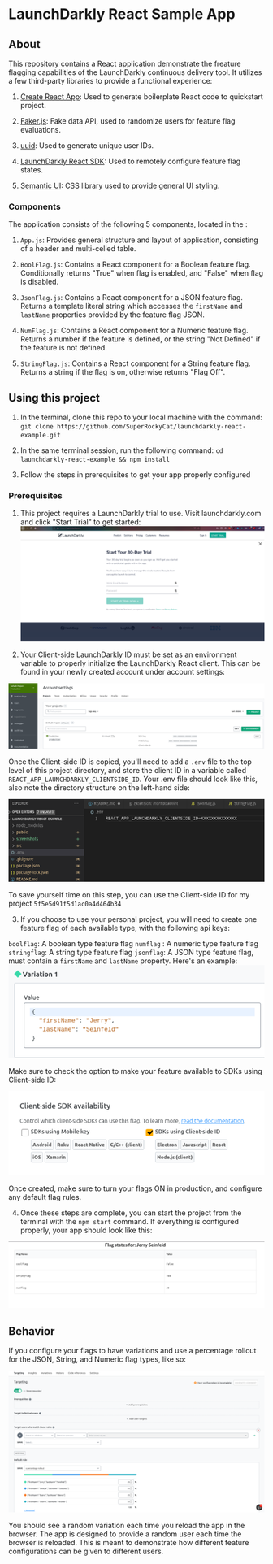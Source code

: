 # LaunchDarkly React Sample App

## About

This repository contains a React application demonstrate the freature flagging capabilities of the LaunchDarkly continuous delivery tool. It utilizes a few third-party libraries to provide a functional experience:

1. [Create React App](https://github.com/facebook/create-react-app): Used to generate boilerplate React code to quickstart project.

2. [Faker.js](https://github.com/marak/Faker.js/): Fake data API, used to randomize users for feature flag evaluations.

3. [uuid](https://www.npmjs.com/package/uuid): Used to generate unique user IDs.

4. [LaunchDarkly React SDK](https://github.com/launchdarkly/react-client-sdk): Used to remotely configure feature flag states.

5. [Semantic UI](https://semantic-ui.com/): CSS library used to provide general UI styling.

### Components

The application consists of the following 5 components, located in the :

1. `App.js`: Provides general structure and layout of application, consisting of a header and multi-celled table.

2. `BoolFlag.js`: Contains a React component for a Boolean feature flag. Conditionally returns "True" when flag is enabled, and "False" when flag is disabled.

3. `JsonFlag.js`: Contains a React component for a JSON feature flag. Returns a template literal string which accesses the `firstName` and `lastName` properties provided by the feature flag JSON.

4. `NumFlag.js`: Contains a React component for a Numeric feature flag. Returns a number if the feature is defined, or the string "Not Defined" if the feature is not defined.

5. `StringFlag.js`: Contains a React component for a String feature flag. Returns a string if the flag is on, otherwise returns "Flag Off".

## Using this project

1. In the terminal, clone this repo to your local machine  with the command: `git clone https://github.com/SuperRockyCat/launchdarkly-react-example.git`

2. In the same terminal session, run the following command: `cd launchdarkly-react-example && npm install`

3. Follow the steps in prerequisites to get your app properly configured

### Prerequisites

1. This project requires a LaunchDarkly trial to use. Visit launchdarkly.com and click "Start Trial" to get started:
![Free Trial Screenshot](https://raw.githubusercontent.com/SuperRockyCat/launchdarkly-react-example/master/screenshots/create-trial.png)

2. Your Client-side LaunchDarkly ID must be set as an environment variable to properly initialize the LaunchDarkly React client. This can be found in your newly created account under account settings:

![Keys](https://raw.githubusercontent.com/SuperRockyCat/launchdarkly-react-example/master/screenshots/keys.png)

Once the Client-side ID is copied, you'll need to add a `.env` file to the top level of this project directory, and store the client ID in a variable called `REACT_APP_LAUNCHDARKLY_CLIENTSIDE_ID`. Your .env file should look like this, also note the directory structure on the left-hand side:

![dotenv](https://raw.githubusercontent.com/SuperRockyCat/launchdarkly-react-example/master/screenshots/dotenv.png)

To save yourself time on this step, you can use the Client-side ID for my project `5f5e5d91f5d1ac0a4d464b34`

3. If you choose to use your personal project, you will need to create one feature flag of each available type, with the following api keys:

`boolflag`: A boolean type feature flag
`numflag` : A numeric type feature flag
`stringflag`: A string type feature flag
`jsonflag`: A JSON type feature flag, must contain a `firstName` and `lastName` property. Here's an example: 
![jsonflag](https://raw.githubusercontent.com/SuperRockyCat/launchdarkly-react-example/master/screenshots/jsonflag.png)

Make sure to check the option to make your feature available to SDKs using Client-side ID:

![Client-side ID](https://raw.githubusercontent.com/SuperRockyCat/launchdarkly-react-example/master/screenshots/client-side-id.png)

Once created, make sure to turn your flags ON in production, and configure any default flag rules.


4. Once these steps are complete, you can start the project from the terminal with the `npm start` command. If everything is configured properly, your app should look like this:

![App](https://raw.githubusercontent.com/SuperRockyCat/launchdarkly-react-example/master/screenshots/app.png)

## Behavior

If you configure your flags to have variations and use a percentage rollout for the JSON, String, and Numeric flag types, like so:

![Percentage Rollout](https://raw.githubusercontent.com/SuperRockyCat/launchdarkly-react-example/master/screenshots/perc-rollout.png)

You should see a random variation each time you reload the app in the browser. The app is designed to provide a random user each time the browser is reloaded. This is meant to demonstrate how different feature configurations can be given to different users.